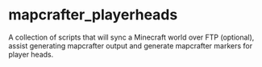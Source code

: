 # mapcrafter_playerheads
A collection of scripts that will sync a Minecraft world over FTP (optional), assist generating mapcrafter output and generate mapcrafter markers for player heads.
